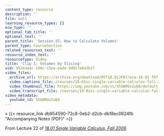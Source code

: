 ```yaml
---
content_type: resource
description: ''
file: null
learning_resource_types: []
ocw_type: ''
optional_tab_title: ''
optional_text: ''
parent_title: 'Session 57: How to Calculate Volumes'
parent_type: CourseSection
related_resources_text: ''
resource_index_text: ''
resourcetype: Video
title: 'Clip 1: Volumes by Slicing'
uid: 953eaa4c-168c-c5ee-eade-9d817a642b1f
video_files:
  archive_url: https://archive.org/download/MIT18.01JF07/ocw-18.01-f07-lec22_300k.mp4
  video_captions_file: /courses/18-01sc-single-variable-calculus-fall-2010/cfa777cfc43553c781614291ae9dc337_ShGBRUx2ub8.vtt
  video_thumbnail_file: https://img.youtube.com/vi/ShGBRUx2ub8/default.jpg
  video_transcript_file: /courses/18-01sc-single-variable-calculus-fall-2010/354fe24e07405e4091652b7c51d80155_ShGBRUx2ub8.pdf
video_metadata:
  youtube_id: ShGBRUx2ub8
---
```


» {{< resource_link db954590-72c8-0eb2-d2cb-db18ec0824fb "Accompanying Notes (PDF)" >}}

From Lecture 22 of [_18.01 Single Variable Calculus, Fall 2006_](/courses/18-01-single-variable-calculus-fall-2006/pages/video-lectures)